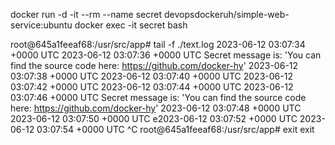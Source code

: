 docker run -d -it --rm --name secret devopsdockeruh/simple-web-service:ubuntu
docker exec -it secret bash

root@645a1feeaf68:/usr/src/app# tail -f ./text.log
2023-06-12 03:07:34 +0000 UTC
2023-06-12 03:07:36 +0000 UTC
Secret message is: 'You can find the source code here: https://github.com/docker-hy'
2023-06-12 03:07:38 +0000 UTC
2023-06-12 03:07:40 +0000 UTC
2023-06-12 03:07:42 +0000 UTC
2023-06-12 03:07:44 +0000 UTC
2023-06-12 03:07:46 +0000 UTC
Secret message is: 'You can find the source code here: https://github.com/docker-hy'
2023-06-12 03:07:48 +0000 UTC
2023-06-12 03:07:50 +0000 UTC
e2023-06-12 03:07:52 +0000 UTC
2023-06-12 03:07:54 +0000 UTC
^C
root@645a1feeaf68:/usr/src/app# exit
exit